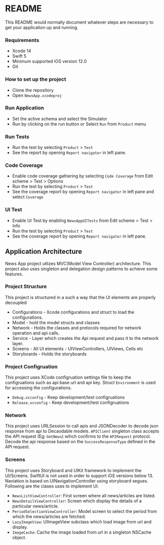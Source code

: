 # README #

This README would normally document whatever steps are necessary to get your application up and running.

### Requirements ###

* Xcode 14
* Swift 5
* Minimum supported iOS version 12.0
* Git

### How to set up the project ###

* Clone the repository
* Open `NewsApp.xcodeproj`

### Run Application ###

* Set the active schema and select the Simulator
* Run by clicking on the run button or Select `Run` from `Product` menu

### Run Tests ###

* Run the test by selecting `Product` > `Test`
* See the report by opening `Report navigator` in left pane.

### Code Coverage ###

* Enable code coverage gathering by selecting `Code Coverage` from Edit scheme > Test > Options
* Run the test by selecting `Product` > `Test`
* See the coverage report by opening `Report navigator` in left pane and select `Coverage`

### UI Test ###
* Enable UI Test by enabling `NewsAppUITests` from Edit scheme > Test > Info
* Run the test by selecting `Product` > `Test`
* See the coverage report by opening `Report navigator` in left pane.

## Application Architecture ##

News App project utlizes MVC(Model View Controller) architecture.  This project also uses singleton and delegation design patterns to achieve some features.

### Project Structure ###

This project is structured in a such a way that the UI elements are properly decoupled
* Configurations - Xcode configurations and struct to load the configurations.
* Model - hold the model structs and classes
* Network - Holds the classes and protocols required for network operation and api calls.
* Service - Layer which creates the Api request and pass it to the network layer.
* Screens - All UI elements - UIViewControllers, UIViews, Cells etc
* Storyboards - Holds the storyboards

### Project Configruation ###

This project uses XCode configruation settings file to keep the configruations such as api base url and api key.
Struct `Environment` is used for accessing the configurations.
* `Debug.xcconfig` - Keep development/test configruations
* `Release.xcconfig` - Keep development/test configruations

### Network ###

This project uses URLSession to call apis and JSONDecoder to decode json response from api to Decaodable models. `APIClient` singleton class accepts the API request (Eg:  `GetNews`) wihch confirms to the `APIRequest` protocol. Decode the api response based on the `SuccessResponseType` defined in the API request.

### Screens ###

This project uses Storyboard and UIKit framework to implement the UI/Screens. SwiftUI is not used in order to support iOS versions below 13. Naviation is based on UINavigationController using storyboard segues.
Following are the clases uses to implement UI.
* `NewsListViewController`: First screen where all news/articles are listed.
* `NewsDetailViewController`: Screen which display the details of a particular news/article.
* `PeriodSelectionViewController`: Model screen to select the period from which the news/articles are fetched.
* `LazyImageView`: UIImageView subclass which load image from url and display.
* `ImageCache`: Cache the image loaded from url in a singleton NSCache object.
